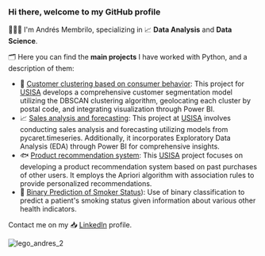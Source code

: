 ### Hi there, welcome to my GitHub profile

👨🏽‍💻 I'm Andrés Membrilo, specializing in 📈 **Data Analysis** and **Data Science**. 

🗂 Here you can find the **main projects** I have worked with Python, and a description of them:

* 🎯 [Customer clustering based on consumer behavior](https://github.com/AndresMembrillo/proyecto-usisa/tree/main/segmentacion%20clientes): This project for [USISA](www.usisa.com) develops a comprehensive customer segmentation model utilizing the DBSCAN clustering algorithm, geolocating each cluster by postal code, and integrating visualization through Power BI.
* 📈 [Sales analysis and forecasting](https://github.com/AndresMembrillo/proyecto-usisa/tree/main/predicci%C3%B3n%20ventas): This project at [USISA](www.usisa.com) involves conducting sales analysis and forecasting utilizing models from pycaret.timeseries. Additionally, it incorporates Exploratory Data Analysis (EDA) through Power BI for comprehensive insights.
* 🐟 [Product recommendation system](https://github.com/AndresMembrillo/proyecto-usisa/tree/main/sistema%20%20recomendacion%20productos): This [USISA](www.usisa.com) project focuses on developing a product recommendation system based on past purchases of other users. It employs the Apriori algorithm with association rules to provide personalized recommendations.
* 🚬 [Binary Prediction of Smoker Status](https://github.com/AndresMembrillo/kaggle-competitions/tree/main/Kaggle%20competitions/Binary%20Prediction%20of%20Smoker%20Status%20using%20Bio-Signals)): Use of binary classification to predict a patient's smoking status given information about various other health indicators.

Contact me on my 📥 [LinkedIn](https://www.linkedin.com/in/andresmembrillo/?locale=en_US) profile.

![lego_andres_2](https://github.com/AndresMembrillo/AndresMembrillo/assets/145653361/8910856b-5e8e-4645-a949-944a88eedbc6)
